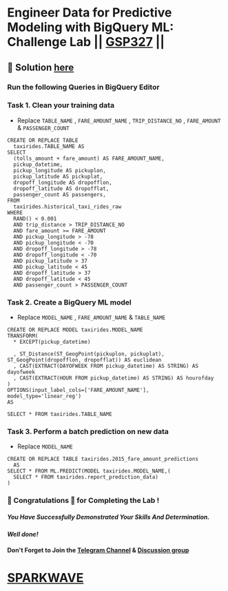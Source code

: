 # Engineer Data for Predictive Modeling with BigQuery ML: Challenge Lab || [GSP327](https://www.cloudskillsboost.google/focuses/12379?parent=catalog) ||

## 🔑 Solution [here](https://www.youtube.com/@sparkwave.01)

### Run the following Queries in BigQuery Editor

### Task 1. Clean your training data

* Replace `TABLE_NAME` , `FARE_AMOUNT_NAME` , `TRIP_DISTANCE_NO` , `FARE_AMOUNT` & `PASSENGER_COUNT`

```
CREATE OR REPLACE TABLE
  taxirides.TABLE_NAME AS
SELECT
  (tolls_amount + fare_amount) AS FARE_AMOUNT_NAME,
  pickup_datetime,
  pickup_longitude AS pickuplon,
  pickup_latitude AS pickuplat,
  dropoff_longitude AS dropofflon,
  dropoff_latitude AS dropofflat,
  passenger_count AS passengers,
FROM
  taxirides.historical_taxi_rides_raw
WHERE
  RAND() < 0.001
  AND trip_distance > TRIP_DISTANCE_NO
  AND fare_amount >= FARE_AMOUNT
  AND pickup_longitude > -78
  AND pickup_longitude < -70
  AND dropoff_longitude > -78
  AND dropoff_longitude < -70
  AND pickup_latitude > 37
  AND pickup_latitude < 45
  AND dropoff_latitude > 37
  AND dropoff_latitude < 45
  AND passenger_count > PASSENGER_COUNT
```
### Task 2. Create a BigQuery ML model

* Replace `MODEL_NAME` , `FARE_AMOUNT_NAME` & `TABLE_NAME`

```
CREATE OR REPLACE MODEL taxirides.MODEL_NAME
TRANSFORM(
  * EXCEPT(pickup_datetime)

  , ST_Distance(ST_GeogPoint(pickuplon, pickuplat), ST_GeogPoint(dropofflon, dropofflat)) AS euclidean
  , CAST(EXTRACT(DAYOFWEEK FROM pickup_datetime) AS STRING) AS dayofweek
  , CAST(EXTRACT(HOUR FROM pickup_datetime) AS STRING) AS hourofday
)
OPTIONS(input_label_cols=['FARE_AMOUNT_NAME'], model_type='linear_reg')
AS

SELECT * FROM taxirides.TABLE_NAME
```

### Task 3. Perform a batch prediction on new data

* Replace `MODEL_NAME`

```
CREATE OR REPLACE TABLE taxirides.2015_fare_amount_predictions
  AS
SELECT * FROM ML.PREDICT(MODEL taxirides.MODEL_NAME,(
  SELECT * FROM taxirides.report_prediction_data)
)
```

### 🐼 Congratulations 🎉 for Completing the Lab !

##### *You Have Successfully Demonstrated Your Skills And Determination.*

#### *Well done!*

#### Don't Forget to Join the [Telegram Channel](https://t.me/sparkwave.01) & [Discussion group](https://t.me/sparkwave.01chats)

# [SPARKWAVE](https://www.youtube.com/@sparkwave.01)
